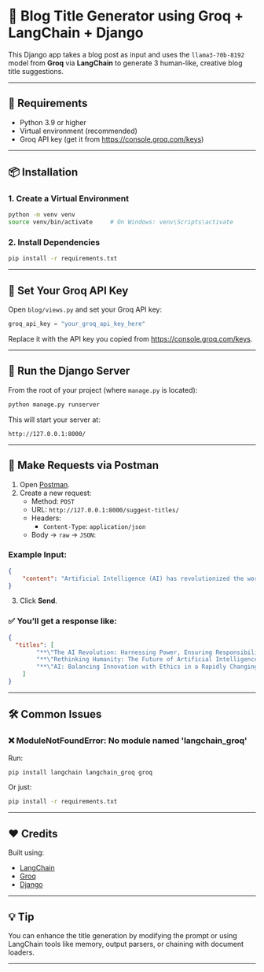 # 🧠 Blog Title Generator using Groq + LangChain + Django

This Django app takes a blog post as input and uses the `llama3-70b-8192` model from **Groq** via **LangChain** to generate 3 human-like, creative blog title suggestions.

---

## 🔧 Requirements

- Python 3.9 or higher
- Virtual environment (recommended)
- Groq API key (get it from https://console.groq.com/keys)

---

## 📦 Installation

### 1. Create a Virtual Environment

```bash
python -m venv venv
source venv/bin/activate     # On Windows: venv\Scripts\activate
```

### 2. Install Dependencies

```bash
pip install -r requirements.txt
```

---

## 🔑 Set Your Groq API Key

Open `blog/views.py` and set your Groq API key:

```python
groq_api_key = "your_groq_api_key_here"
```

Replace it with the API key you copied from https://console.groq.com/keys.

---

## 🚀 Run the Django Server

From the root of your project (where `manage.py` is located):

```bash
python manage.py runserver
```

This will start your server at:

```
http://127.0.0.1:8000/
```

---

## 📮 Make Requests via Postman

1. Open [Postman](https://www.postman.com/).
2. Create a new request:
   - Method: `POST`
   - URL: `http://127.0.0.1:8000/suggest-titles/`
   - Headers: 
     - `Content-Type`: `application/json`
   - Body → `raw` → `JSON`:

### Example Input:

```json
{
    "content": "Artificial Intelligence (AI) has revolutionized the world dramatically over the past decade. Companies across various industries are harnessing AI to automate tasks, personalize services, and gain deep insights into consumer behavior. In healthcare, AI-driven diagnostics have led to faster and more accurate detection of diseases. In the financial sector, AI algorithms monitor transactions in real-time to detect fraudulent activities. The education sector is leveraging AI for personalized learning experiences and intelligent tutoring systems. Despite these advancements, AI raises ethical concerns around bias, privacy, and job displacement. Governments and organizations are working on establishing ethical guidelines to ensure AI is developed and used responsibly. Researchers are focusing on explainable AI to make algorithms transparent and understandable to humans. The future promises even deeper integration of AI into our daily lives, with smart cities, autonomous vehicles, and virtual assistants becoming increasingly common. Preparing the workforce for AI-driven changes through reskilling and continuous education will be crucial. Businesses must strike a balance between innovation and responsibility to fully realize AI's potential while safeguarding societal interests. Artificial Intelligence is not just a technological shift; it represents a fundamental rethinking of how humanity interacts with technology, information, and each other in the 21st century."
}
```

3. Click **Send**.

### ✅ You’ll get a response like:

```json
{
  "titles": [
        "**\"The AI Revolution: Harnessing Power, Ensuring Responsibility\"**",
        "**\"Rethinking Humanity: The Future of Artificial Intelligence and Its Impact\"**",
        "**\"AI: Balancing Innovation with Ethics in a Rapidly Changing World\"**"
    ]
}
```
---

## 🛠 Common Issues

### ❌ ModuleNotFoundError: No module named 'langchain_groq'

Run:

```bash
pip install langchain langchain_groq groq
```

Or just:

```bash
pip install -r requirements.txt
```

---

## ❤️ Credits

Built using:

- [LangChain](https://www.langchain.com/)
- [Groq](https://www.groq.com/)
- [Django](https://www.djangoproject.com/)

---

## 💡 Tip

You can enhance the title generation by modifying the prompt or using LangChain tools like memory, output parsers, or chaining with document loaders.

---
